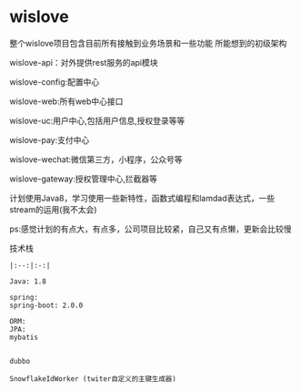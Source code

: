 # wislove

整个wislove项目包含目前所有接触到业务场景和一些功能
所能想到的初级架构

wislove-api：对外提供rest服务的api模块

wislove-config:配置中心

wislove-web:所有web中心接口

wislove-uc:用户中心,包括用户信息,授权登录等等

wislove-pay:支付中心

wislove-wechat:微信第三方，小程序，公众号等

wislove-gateway:授权管理中心,拦截器等

计划使用Java8，学习使用一些新特性，函数式编程和lamdad表达式，一些stream的运用(我不太会)

ps:感觉计划的有点大，有点多，公司项目比较紧，自己又有点懒，更新会比较慢


技术栈

```
|:--:|:-:|

Java: 1.8

spring: 
spring-boot: 2.0.0

ORM:
JPA:
mybatis


dubbo

SnowflakeIdWorker (twiter自定义的主键生成器)

```